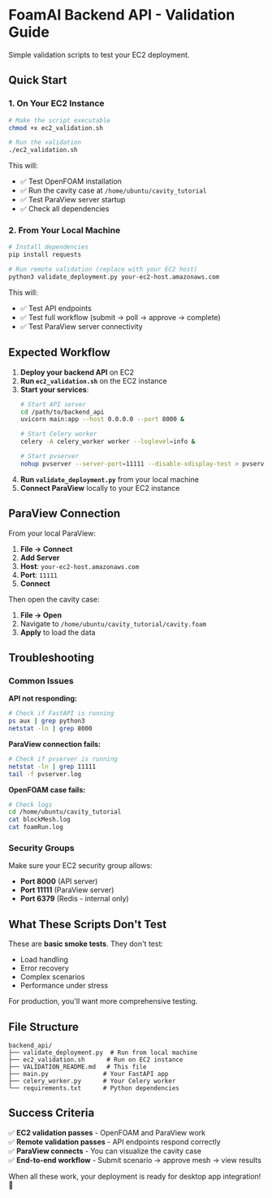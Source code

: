 # FoamAI Backend API - Validation Guide

Simple validation scripts to test your EC2 deployment.

## Quick Start

### 1. On Your EC2 Instance

```bash
# Make the script executable
chmod +x ec2_validation.sh

# Run the validation
./ec2_validation.sh
```

This will:
- ✅ Test OpenFOAM installation
- ✅ Run the cavity case at `/home/ubuntu/cavity_tutorial`
- ✅ Test ParaView server startup
- ✅ Check all dependencies

### 2. From Your Local Machine

```bash
# Install dependencies
pip install requests

# Run remote validation (replace with your EC2 host)
python3 validate_deployment.py your-ec2-host.amazonaws.com
```

This will:
- ✅ Test API endpoints
- ✅ Test full workflow (submit → poll → approve → complete)
- ✅ Test ParaView server connectivity

## Expected Workflow

1. **Deploy your backend API** on EC2
2. **Run `ec2_validation.sh`** on the EC2 instance
3. **Start your services**:
   ```bash
   # Start API server
   cd /path/to/backend_api
   uvicorn main:app --host 0.0.0.0 --port 8000 &
   
   # Start Celery worker
   celery -A celery_worker worker --loglevel=info &
   
   # Start pvserver
   nohup pvserver --server-port=11111 --disable-xdisplay-test > pvserver.log 2>&1 &
   ```
4. **Run `validate_deployment.py`** from your local machine
5. **Connect ParaView** locally to your EC2 instance

## ParaView Connection

From your local ParaView:
1. **File → Connect**
2. **Add Server**
3. **Host**: `your-ec2-host.amazonaws.com`
4. **Port**: `11111`
5. **Connect**

Then open the cavity case:
1. **File → Open**
2. Navigate to `/home/ubuntu/cavity_tutorial/cavity.foam`
3. **Apply** to load the data

## Troubleshooting

### Common Issues

**API not responding:**
```bash
# Check if FastAPI is running
ps aux | grep python3
netstat -ln | grep 8000
```

**ParaView connection fails:**
```bash
# Check if pvserver is running
netstat -ln | grep 11111
tail -f pvserver.log
```

**OpenFOAM case fails:**
```bash
# Check logs
cd /home/ubuntu/cavity_tutorial
cat blockMesh.log
cat foamRun.log
```

### Security Groups

Make sure your EC2 security group allows:
- **Port 8000** (API server)
- **Port 11111** (ParaView server)
- **Port 6379** (Redis - internal only)

## What These Scripts Don't Test

These are **basic smoke tests**. They don't test:
- Load handling
- Error recovery
- Complex scenarios
- Performance under stress

For production, you'll want more comprehensive testing.

## File Structure

```
backend_api/
├── validate_deployment.py  # Run from local machine
├── ec2_validation.sh      # Run on EC2 instance
├── VALIDATION_README.md   # This file
├── main.py               # Your FastAPI app
├── celery_worker.py      # Your Celery worker
└── requirements.txt      # Python dependencies
```

## Success Criteria

✅ **EC2 validation passes** - OpenFOAM and ParaView work  
✅ **Remote validation passes** - API endpoints respond correctly  
✅ **ParaView connects** - You can visualize the cavity case  
✅ **End-to-end workflow** - Submit scenario → approve mesh → view results

When all these work, your deployment is ready for desktop app integration! 🚀 